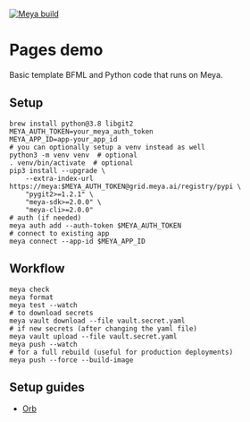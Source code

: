 [![Meya build](https://github.com/meya-customers/pages-demo/actions/workflows/meya.check-test.yaml/badge.svg)](https://github.com/meya-customers/pages-demo/actions/workflows/meya.check-test.yaml)

# Pages demo

Basic template BFML and Python code that runs on Meya.

## Setup

```shell script
brew install python@3.8 libgit2
MEYA_AUTH_TOKEN=your_meya_auth_token
MEYA_APP_ID=app-your_app_id
# you can optionally setup a venv instead as well
python3 -m venv venv  # optional
. venv/bin/activate  # optional
pip3 install --upgrade \
    --extra-index-url https://meya:$MEYA_AUTH_TOKEN@grid.meya.ai/registry/pypi \
    "pygit2>=1.2.1" \
    "meya-sdk>=2.0.0" \
    "meya-cli>=2.0.0"
# auth (if needed)
meya auth add --auth-token $MEYA_AUTH_TOKEN
# connect to existing app
meya connect --app-id $MEYA_APP_ID
```

## Workflow
```shell script 
meya check
meya format
meya test --watch
# to download secrets
meya vault download --file vault.secret.yaml
# if new secrets (after changing the yaml file)
meya vault upload --file vault.secret.yaml
meya push --watch
# for a full rebuild (useful for production deployments)
meya push --force --build-image
```

## Setup guides
* [Orb](https://docs.meya.ai/docs/how-to-set-up-an-orb-integration)
